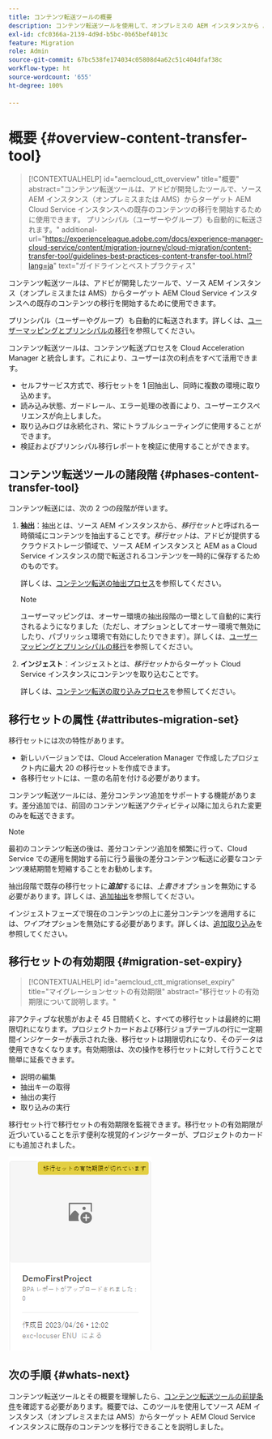```yaml
---
title: コンテンツ転送ツールの概要
description: コンテンツ転送ツールを使用して、オンプレミスの AEM インスタンスから AEM as a Cloud Service にコンテンツを転送する方法について説明します。
exl-id: cfc0366a-2139-4d9d-b5bc-0b65bef4013c
feature: Migration
role: Admin
source-git-commit: 67bc538fe174034c05808d4a62c51c404dfaf38c
workflow-type: ht
source-wordcount: '655'
ht-degree: 100%

---
```


# 概要 {#overview-content-transfer-tool}

>[!CONTEXTUALHELP]
>id="aemcloud_ctt_overview"
>title="概要"
>abstract="コンテンツ転送ツールは、アドビが開発したツールで、ソース AEM インスタンス（オンプレミスまたは AMS）からターゲット AEM Cloud Service インスタンスへの既存のコンテンツの移行を開始するために使用できます。 プリンシパル（ユーザーやグループ）も自動的に転送されます。"
>additional-url="https://experienceleague.adobe.com/docs/experience-manager-cloud-service/content/migration-journey/cloud-migration/content-transfer-tool/guidelines-best-practices-content-transfer-tool.html?lang=ja" text="ガイドラインとベストプラクティス"

コンテンツ転送ツールは、アドビが開発したツールで、ソース AEM インスタンス（オンプレミスまたは AMS）からターゲット AEM Cloud Service インスタンスへの既存のコンテンツの移行を開始するために使用できます。

プリンシパル（ユーザーやグループ）も自動的に転送されます。詳しくは、[ユーザーマッピングとプリンシパルの移行](/help/journey-migration/content-transfer-tool/using-content-transfer-tool/user-mapping-and-migration.md)を参照してください。

コンテンツ転送ツールは、コンテンツ転送プロセスを Cloud Acceleration Manager と統合します。これにより、ユーザーは次の利点をすべて活用できます。

* セルフサービス方式で、移行セットを 1 回抽出し、同時に複数の環境に取り込めます。
* 読み込み状態、ガードレール、エラー処理の改善により、ユーザーエクスペリエンスが向上しました。
* 取り込みログは永続化され、常にトラブルシューティングに使用することができます。
* 検証およびプリンシパル移行レポートを検証に使用することができます。

## コンテンツ転送ツールの諸段階 {#phases-content-transfer-tool}

コンテンツ転送には、次の 2 つの段階が伴います。

1. **抽出**：抽出とは、ソース AEM インスタンスから、*移行セット*&#x200B;と呼ばれる一時領域にコンテンツを抽出することです。*移行セット*&#x200B;は、アドビが提供するクラウドストレージ領域で、ソース AEM インスタンスと AEM as a Cloud Service インスタンスの間で転送されるコンテンツを一時的に保存するためのものです。

   詳しくは、[コンテンツ転送の抽出プロセス](/help/journey-migration/content-transfer-tool/using-content-transfer-tool/extracting-content.md)を参照してください。

   >[!NOTE]
   >ユーザーマッピングは、オーサー環境の抽出段階の一環として自動的に実行されるようになりました（ただし、オプションとしてオーサー環境で無効にしたり、パブリッシュ環境で有効にしたりできます）。詳しくは、[ユーザーマッピングとプリンシパルの移行](/help/journey-migration/content-transfer-tool/using-content-transfer-tool/user-mapping-and-migration.md)を参照してください。

1. **インジェスト**：インジェストとは、*移行セット*&#x200B;からターゲット Cloud Service インスタンスにコンテンツを取り込むことです。

   詳しくは、[コンテンツ転送の取り込みプロセス](/help/journey-migration/content-transfer-tool/using-content-transfer-tool/ingesting-content.md)を参照してください。

## 移行セットの属性 {#attributes-migration-set}

移行セットには次の特性があります。

* 新しいバージョンでは、Cloud Acceleration Manager で作成したプロジェクト内に最大 20 の移行セットを作成できます。
* 各移行セットには、一意の名前を付ける必要があります。

コンテンツ転送ツールには、差分コンテンツ追加をサポートする機能があります。差分追加では、前回のコンテンツ転送アクティビティ以降に加えられた変更のみを転送できます。

>[!NOTE]
>最初のコンテンツ転送の後は、差分コンテンツ追加を頻繁に行って、Cloud Service での運用を開始する前に行う最後の差分コンテンツ転送に必要なコンテンツ凍結期間を短縮することをお勧めします。

抽出段階で既存の移行セットに&#x200B;***追加***&#x200B;するには、*上書き*&#x200B;オプションを無効にする必要があります。詳しくは、[追加抽出](/help/journey-migration/content-transfer-tool/using-content-transfer-tool/extracting-content.md#top-up-extraction-process)を参照してください。

インジェストフェーズで現在のコンテンツの上に差分コンテンツを適用するには、*ワイプ*&#x200B;オプションを無効にする必要があります。詳しくは、[追加取り込み](/help/journey-migration/content-transfer-tool/using-content-transfer-tool/ingesting-content.md#top-up-ingestion-process)を参照してください。

## 移行セットの有効期限 {#migration-set-expiry}

>[!CONTEXTUALHELP]
>id="aemcloud_ctt_migrationset_expiry"
>title="マイグレーションセットの有効期限"
>abstract="移行セットの有効期限について説明します。"

非アクティブな状態がおよそ 45 日間続くと、すべての移行セットは最終的に期限切れになります。プロジェクトカードおよび移行ジョブテーブルの行に一定期間インジケーターが表示された後、移行セットは期限切れになり、そのデータは使用できなくなります。有効期限は、次の操作を移行セットに対して行うことで簡単に延長できます。

* 説明の編集
* 抽出キーの取得
* 抽出の実行
* 取り込みの実行

移行セット行で移行セットの有効期限を監視できます。移行セットの有効期限が近づいていることを示す便利な視覚的インジケーターが、プロジェクトのカードにも追加されました。

![画像](/help/journey-migration/content-transfer-tool/assets-ctt/cttcam29.png)


## 次の手順 {#whats-next}

コンテンツ転送ツールとその概要を理解したら、[コンテンツ転送ツールの前提条件](/help/journey-migration/content-transfer-tool/using-content-transfer-tool/prerequisites-content-transfer-tool.md)を確認する必要があります。概要では、このツールを使用してソース AEM インスタンス（オンプレミスまたは AMS）からターゲット AEM Cloud Service インスタンスに既存のコンテンツを移行できることを説明しました。
